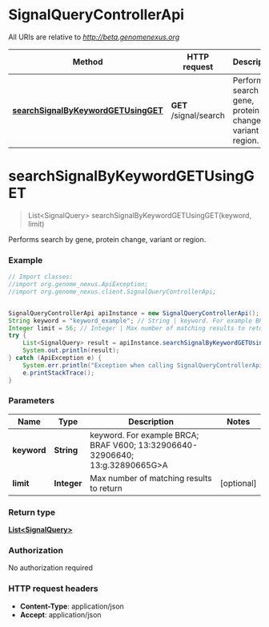 # SignalQueryControllerApi

All URIs are relative to *http://beta.genomenexus.org*

Method | HTTP request | Description
------------- | ------------- | -------------
[**searchSignalByKeywordGETUsingGET**](SignalQueryControllerApi.md#searchSignalByKeywordGETUsingGET) | **GET** /signal/search | Performs search by gene, protein change, variant or region.


<a name="searchSignalByKeywordGETUsingGET"></a>
# **searchSignalByKeywordGETUsingGET**
> List&lt;SignalQuery&gt; searchSignalByKeywordGETUsingGET(keyword, limit)

Performs search by gene, protein change, variant or region.

### Example
```java
// Import classes:
//import org.genome_nexus.ApiException;
//import org.genome_nexus.client.SignalQueryControllerApi;


SignalQueryControllerApi apiInstance = new SignalQueryControllerApi();
String keyword = "keyword_example"; // String | keyword. For example BRCA; BRAF V600; 13:32906640-32906640; 13:g.32890665G>A
Integer limit = 56; // Integer | Max number of matching results to return
try {
    List<SignalQuery> result = apiInstance.searchSignalByKeywordGETUsingGET(keyword, limit);
    System.out.println(result);
} catch (ApiException e) {
    System.err.println("Exception when calling SignalQueryControllerApi#searchSignalByKeywordGETUsingGET");
    e.printStackTrace();
}
```

### Parameters

Name | Type | Description  | Notes
------------- | ------------- | ------------- | -------------
 **keyword** | **String**| keyword. For example BRCA; BRAF V600; 13:32906640-32906640; 13:g.32890665G&gt;A |
 **limit** | **Integer**| Max number of matching results to return | [optional]

### Return type

[**List&lt;SignalQuery&gt;**](SignalQuery.md)

### Authorization

No authorization required

### HTTP request headers

 - **Content-Type**: application/json
 - **Accept**: application/json

